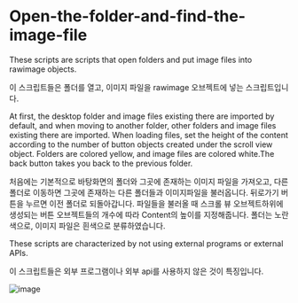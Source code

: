 # Open-the-folder-and-find-the-image-file

These scripts are scripts that open folders and put image files into rawimage objects.

이 스크립트들은 폴더를 열고, 이미지 파일을 rawimage 오브젝트에 넣는 스크립트입니다.

At first, the desktop folder and image files existing there are imported by default, and when moving to another folder, other folders and image files existing there are imported.
When loading files, set the height of the content according to the number of button objects created under the scroll view object.
Folders are colored yellow, and image files are colored white.The back button takes you back to the previous folder.

처음에는 기본적으로 바탕화면의 폴더와 그곳에 존재하는 이미지 파일을 가져오고, 다른폴더로 이동하면 그곳에 존재하는 다른 폴더들과 이미지파일을 불러옵니다.
뒤로가기 버튼을 누르면 이전 폴더로 되돌아갑니다.
파일들을 불러올 때 스크롤 뷰 오브젝트하위에 생성되는 버튼 오브젝트들의 개수에 따라 Content의 높이를 지정해줍니다.
폴더는 노란색으로, 이미지 파일은 흰색으로 분류하였습니다.

These scripts are characterized by not using external programs or external APIs.

이 스크립트들은 외부 프로그램이나 외부 api를 사용하지 않은 것이 특징입니다.

![image](https://user-images.githubusercontent.com/108164564/223010183-ee3e4f27-d7c7-4807-aa0e-3415856bd81b.png)
